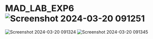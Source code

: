 # MAD_LAB_EXP6![Screenshot 2024-03-20 091251](https://github.com/nigelsilveira0711/MAD_LAB_EXP6/assets/110928990/69ed67af-9ca7-4346-ab16-a4e0beded9ae)
![Screenshot 2024-03-20 091324](https://github.com/nigelsilveira0711/MAD_LAB_EXP6/assets/110928990/57ec46a9-5f3e-47bd-9c06-0a2d80d2519f)
![Screenshot 2024-03-20 091345](https://github.com/nigelsilveira0711/MAD_LAB_EXP6/assets/110928990/a0535be6-8f3d-4ffd-9f3f-c95667e0e61b)

